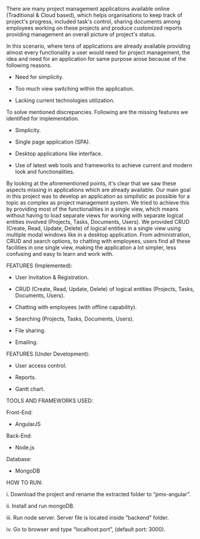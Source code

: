 There are many project management applications available online (Traditional & Cloud based), which helps organisations to keep track of project's progress, included task's control, sharing documents among employees working on these projects and produce customized reports providing management an overall picture of project's status.

In this scenario, where tens of applications are already available providing almost every functionality a user would need for project management, the idea and need for an application for same purpose arose because of the following reasons.

* Need for simplicity.

* Too much view switching within the application.

* Lacking current technologies utilization.

To solve mentioned discrepancies. Following are the missing features we identified for implementation.

* Simplicity.

* Single page application (SPA).

* Desktop applications like interface.

* Use of latest web tools and frameworks to achieve current and modern look and functionalities.

By looking at the aforementioned points, it's clear that we saw these aspects missing in applications which are already available. Our main goal in this project was to develop an application as simplistic as possible for a topic as complex as project management system. We tried to achieve this by providing most of the functionalities in a single view, which means without having to load separate views for working with separate logical entities involved (Projects, Tasks, Documents, Users). We provided CRUD (Create, Read, Update, Delete) of logical entities in a single view using multiple modal windows like in a desktop application. From administration, CRUD and search options, to chatting with employees, users find all these facilities in one single view, making the application a lot simpler, less confusing and easy to learn and work with.

FEATURES (Implemented):

* User Invitation & Registration.

* CRUD (Create, Read, Update, Delete) of logical entities (Projects, Tasks, Documents, Users).

* Chatting with employees (with offline capability).

* Searching (Projects, Tasks, Documents, Users).

* File sharing.

* Emailing.

FEATURES (Under Development):

* User access control.

* Reports.

* Gantt chart.

TOOLS AND FRAMEWORKS USED:

Front-End:

* AngularJS

Back-End:

* Node.js

Database:

* MongoDB

HOW TO RUN:

i. Download the project and rename the extracted folder to “pms-angular”.

ii. Install and run mongoDB.

iii. Run node server. Server file is located inside “backend” folder.

iv. Go to browser and type “localhost:port”, (default port: 3000).

